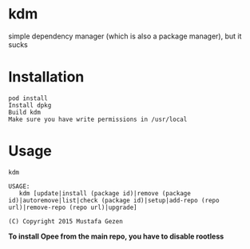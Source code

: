 # kdm
simple dependency manager (which is also a package manager), but it sucks

# Installation
```
pod install
Install dpkg
Build kdm
Make sure you have write permissions in /usr/local
```

# Usage
```
kdm

USAGE:
   kdm [update|install (package id)|remove (package id)|autoremove|list|check (package id)|setup|add-repo (repo url)|remove-repo (repo url)|upgrade]

(C) Copyright 2015 Mustafa Gezen
```

**To install Opee from the main repo, you have to disable rootless**
